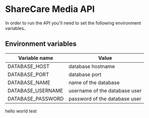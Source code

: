 # ShareCare Media API

In order to run the API you'll need to set the following environment variables..

## Environment variables

| Variable name | Value |
| --- | --- |
|DATABASE_HOST|database hostname|
|DATABASE_PORT|database port|
|DATABASE_NAME|name of the database
|DATABASE_USERNAME|username of the database user|
|DATABASE_PASSWORD|password of the database user|

hello world
test
